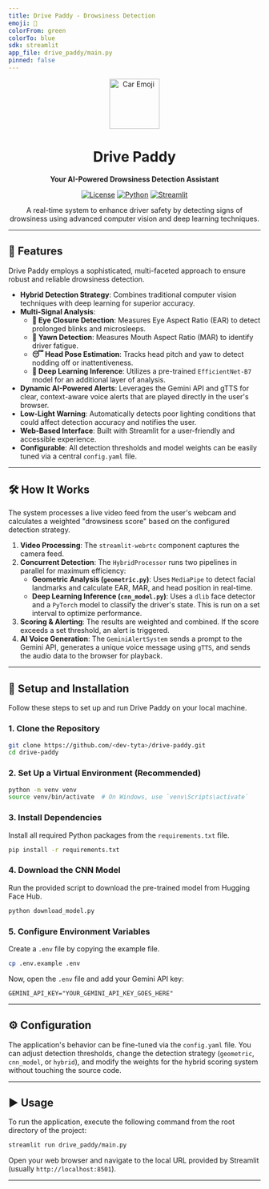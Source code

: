 ```yaml
---
title: Drive Paddy - Drowsiness Detection
emoji: 🚗
colorFrom: green
colorTo: blue
sdk: streamlit
app_file: drive_paddy/main.py
pinned: false
---
```


<div align="center">
  <img src="https://em-content.zobj.net/source/samsung/380/automobile_1f697.png" alt="Car Emoji" width="100"/>
  <h1>Drive Paddy</h1>
  <p><strong>Your AI-Powered Drowsiness Detection Assistant</strong></p>
  
  <p>
    <a href="#"><img alt="License" src="https://img.shields.io/badge/License-MIT-yellow.svg"/></a>
    <a href="#"><img alt="Python" src="https://img.shields.io/badge/Python-3.9+-blue.svg"/></a>
    <a href="#"><img alt="Streamlit" src="https://img.shields.io/badge/Streamlit-1.35.0-red.svg"/></a>
  </p>

  <p>A real-time system to enhance driver safety by detecting signs of drowsiness using advanced computer vision and deep learning techniques.</p>

  <!-- *A GIF of the application running would be highly effective here.*
  
  **[GIF of Drive Paddy in Action]** -->
</div>

---

## 🌟 Features

Drive Paddy employs a sophisticated, multi-faceted approach to ensure robust and reliable drowsiness detection.

-   **Hybrid Detection Strategy**: Combines traditional computer vision techniques with deep learning for superior accuracy.
-   **Multi-Signal Analysis**:
    -   **👀 Eye Closure Detection**: Measures Eye Aspect Ratio (EAR) to detect prolonged blinks and microsleeps.
    -   **🥱 Yawn Detection**: Measures Mouth Aspect Ratio (MAR) to identify driver fatigue.
    -   **😴 Head Pose Estimation**: Tracks head pitch and yaw to detect nodding off or inattentiveness.
    -   **🧠 Deep Learning Inference**: Utilizes a pre-trained `EfficientNet-B7` model for an additional layer of analysis.
-   **Dynamic AI-Powered Alerts**: Leverages the Gemini API and gTTS for clear, context-aware voice alerts that are played directly in the user's browser.
-   **Low-Light Warning**: Automatically detects poor lighting conditions that could affect detection accuracy and notifies the user.
-   **Web-Based Interface**: Built with Streamlit for a user-friendly and accessible experience.
-   **Configurable**: All detection thresholds and model weights can be easily tuned via a central `config.yaml` file.

---

## 🛠️ How It Works

The system processes a live video feed from the user's webcam and calculates a weighted "drowsiness score" based on the configured detection strategy.

1.  **Video Processing**: The `streamlit-webrtc` component captures the camera feed.
2.  **Concurrent Detection**: The `HybridProcessor` runs two pipelines in parallel for maximum efficiency:
    -   **Geometric Analysis (`geometric.py`)**: Uses `MediaPipe` to detect facial landmarks and calculate EAR, MAR, and head position in real-time.
    -   **Deep Learning Inference (`cnn_model.py`)**: Uses a `dlib` face detector and a `PyTorch` model to classify the driver's state. This is run on a set interval to optimize performance.
3.  **Scoring & Alerting**: The results are weighted and combined. If the score exceeds a set threshold, an alert is triggered.
4.  **AI Voice Generation**: The `GeminiAlertSystem` sends a prompt to the Gemini API, generates a unique voice message using `gTTS`, and sends the audio data to the browser for playback.

---

## 🚀 Setup and Installation

Follow these steps to set up and run Drive Paddy on your local machine.

### 1. Clone the Repository

```bash
git clone https://github.com/<dev-tyta>/drive-paddy.git
cd drive-paddy
```

### 2. Set Up a Virtual Environment (Recommended)

```bash
python -m venv venv
source venv/bin/activate  # On Windows, use `venv\Scripts\activate`
```

### 3. Install Dependencies

Install all required Python packages from the `requirements.txt` file.

```bash
pip install -r requirements.txt
```

### 4. Download the CNN Model

Run the provided script to download the pre-trained model from Hugging Face Hub.

```bash
python download_model.py
```

### 5. Configure Environment Variables

Create a `.env` file by copying the example file.

```bash
cp .env.example .env
```

Now, open the `.env` file and add your Gemini API key:

```
GEMINI_API_KEY="YOUR_GEMINI_API_KEY_GOES_HERE"
```

---

## ⚙️ Configuration

The application's behavior can be fine-tuned via the `config.yaml` file. You can adjust detection thresholds, change the detection strategy (`geometric`, `cnn_model`, or `hybrid`), and modify the weights for the hybrid scoring system without touching the source code.

---

## ▶️ Usage

To run the application, execute the following command from the root directory of the project:

```bash
streamlit run drive_paddy/main.py
```

Open your web browser and navigate to the local URL provided by Streamlit (usually `http://localhost:8501`).

---